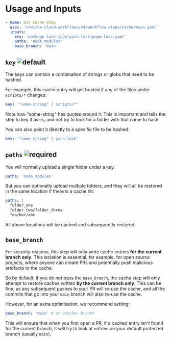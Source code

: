 # Usage and Inputs

```yaml
- name: Git Cache Step
  uses: 'nrwl/nx-cloud-workflows/v4/workflow-steps/cache/main.yaml'
  inputs:
    key: 'package-lock.json|yarn.lock|pnpm-lock.yaml'
    paths: 'node_modules'
    base_branch: 'main'
```

## `key` ![default](https://img.shields.io/badge/default_value-%27package--lock%2Ejson%7Cyarn%2Elock%7Cpnpm--lock%2Eyaml%27-D3D3D3)

The keys can contain a combination of strings or globs that need to be hashed.

For example, this cache entry will get busted if any of the files under `scripts/*` changes:

```yaml
key: '"some-string" | scripts/*'
```

Note how "some-string" has quotes around it. This is important and tells the step to key it as-is, and not try to look
for a folder
with that name to hash.

You can also point it directly to a specific file to be hashed:

```yaml
key: '"some-string" | yarn.lock'
```

## `paths` ![required](https://img.shields.io/badge/required-E53935)

You will normally upload a single folder under a key:

```yaml
paths: 'node_modules'
```

But you can optionally upload multiple folders, and they will all be restored in the same location if there is a cache
hit:

```yaml
paths: |
  folder_one
  folder_two/folder_three
  foo/bar/abc
```

All above locations will be cached and subsequently restored.

## `base_branch`

For security reasons, this step will only write cache entries **for the current branch only**. This isolation is
essential, for example, for open source projects, where anyone can create PRs and potentially push malicious artefacts
to the cache.

So by default, if you do not pass the `base_branch`, the cache step will only attempt to restore caches written **by the
current branch only**. This can be fine, as any subsequent pushes to your PR will re-use the cache, and all the commits
that go into your
`main` branch will also re-use the cache.

However, for an extra optimisation, we recommend setting:

```yaml
base_branch: 'main' # or another branch
```

This will ensure that when you first open a PR, if a cached entry isn't found for the current branch, it will try to
look at entries
on your default protected branch (usually `main`).
